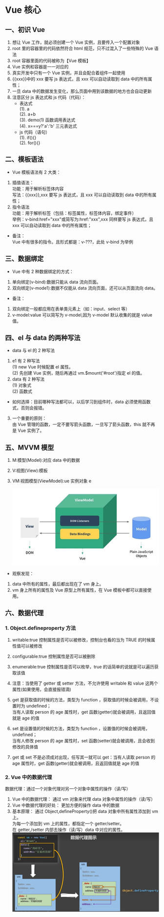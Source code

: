 # Vue 核心

## 一、初识 Vue

1. 想让 Vue 工作，就必须创建一个 Vue 实例，且要传入一个配置对象
2. root 里的容器里的代码依然符合 html 规范，只不过混入了一些特殊的 Vue 语法
3. root 容器里面的代码被称为【Vue 模板】
4. Vue 实例和容器是一一对应的
5. 真实开发中只有一个 Vue 实例，并且会配合着组件一起使用
6. {{xxx}}中的 xxx 要写 js 表达式，且 xxx 可以自动读取到 data 中的所有属性；
7. 一旦 data 中的数据发生变化，那么页面中用到该数据的地方也会自动更新
8. 注意区分 js 表达式和 js 代码（代码）：
   - 表达式  
     (1). a  
     (2). a+b  
     (3). demo(1) 函数调用表达式  
     (4). x===y?'a':'b' 三元表达式
   - js 代码（语句）  
     (1). if(){}  
     (2). for(){}

## 二、模板语法

- Vue 模板语法有 2 大类：

1. 插值语法：  
   功能：用于解析标签体内容  
   写法：{{xxx}},xxx 要写 js 表达式，且 xxx 可以自动读取到 data 中的所有属性；
2. 指令语法  
   功能：用于解析标签（包括：标签属性，标签体内容，绑定事件）  
   举例：v-bind:href="xxx"或简写为:href:"xxx",xxx 同样要写 js 表达式，且 xxx 可以自动读取到 data 中的所有属性；

- 备注：  
   Vue 中有很多的指令。且形式都是：v-???，此处 v-bind 为举例

## 三、数据绑定

- Vue 中有 2 种数据绑定的方式：

1. 单向绑定(v-bind):数据只能从 data 流向页面。
2. 双向绑定(v-mode1):数据不仅能从 data 流向页面，还可以从页面流向 data。

- 备注：

1. 双向绑定一般都应用在表单类元素上（如：input、select 等）
2. v-model:value 可以简写为 v-model,因为 v-model 默认收集的就是 value 值。

## 四、el 与 data 的两种写法

- data 与 el 的 2 种写法

1. e1 有 2 种写法  
   (1) new Vue 时候配置 el 属性。  
   (2) 先创建 Vue 实例，随后再通过 vm.$mount('#root')指定 el 的值。
2. data 有 2 种写法  
   (1) 对象式  
   (2) 函数式

- 如何选择：目前哪种写法都可以，以后学习到组件时，data 必须使用函数式，否则会报错。

3.  一个重要的原则：  
    由 Vue 管理的函数，一定不要写箭头函数，一旦写了箭头函数，this 就不再是 Vue 实例了。

## 五、MVVM 模型

1. M:模型(Model):对应 data 中的数据
2. V:视图(View):模板
3. VM:视图模型(ViewModel):ue 实例对象 e

   ![组成的图](image.png)

- 观察发现：

1. data 中所有的属性，最后都出现在了 vm 身上。
2. vm 身上所有的属性及 Vue 原型上所有属性，在 Vue 模板中都可以直接使用。

## 六、数据代理

### 1. Object.defineproperty 方法

1. writable:true 控制属性是否可以被修改，控制台也看的当为 TRUE 的时候属性值可以被修改
2. configurable:true 控制属性是否可以被删除
3. enumerable:true 控制属性是否可以枚举，true 的话简单的说就是可以遍历获取该值
4. 注意：当使用了 getter 或 setter 方法，不允许使用 writable 和 value 这两个属性(如果使用，会直接报错滴)

5. get 是获取值的时候的方法，类型为 function ，获取值的时候会被调用，不设置时为 undefined；  
   当有人读取 person 的 age 属性时，get 函数(getter)就会被调用，且返回值就是 age 的值

6. set 是设置值的时候的方法，类型为 function ，设置值的时候会被调用，undefined；  
   当有人修改 person 的 age 属性时，set 函数(setter)就会被调用，且会收到修改的具体值

7. get 或 set 不是必须成对出现，任写其一就可以
   get：当有人读取 person 的 age 属性时，get 函数(getter)就会被调用，且返回值就是 age 的值

### 2. Vue 中的数据代理

数据代理：通过一个对象代理对另一个对象中属性的操作（读/写）

1. Vue 中的数据代理：
   通过 vm 对象来代理 data 对象中属性的操作（读/写）
2. Vue 中数据代理的好处：
   更加方便的操作 data 中的数据
3. 基本原理：
   通过 Object,defineProperty()把 data 对象中所有属性添加到 vm 上。  
    为每一个添加到 vm 上的属性，都指定一个 getter/setter。  
    在 getter,/setter 内部去操作（读/写）data 中对应的属性。
   ![Alt text](image-1.png)
